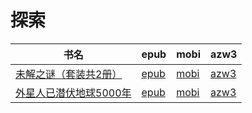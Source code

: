 # 探索

| 书名 | epub | mobi | azw3 |
| --- | --- | --- | --- |
| [未解之谜（套装共2册）](http://ct.dalanmei.com/f/31084289-572122273-d36b96) | [epub](http://ct.dalanmei.com/f/31084289-572122273-d36b96) | [mobi](http://ct.dalanmei.com/f/31084289-571594937-cacb34) | [azw3](http://ct.dalanmei.com/f/31084289-571979410-bf5601) |
| [外星人已潜伏地球5000年](http://ct.dalanmei.com/f/31084289-571786640-227438) | [epub](http://ct.dalanmei.com/f/31084289-571786640-227438) | [mobi](http://ct.dalanmei.com/f/31084289-571452814-0658eb) | [azw3](http://ct.dalanmei.com/f/31084289-571885875-b9366a) |
